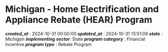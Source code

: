 # Michigan - Home Electrification and Appliance Rebate (HEAR) Program 
 ***created_at*** : 2024-10-31 00:00:00 
 ***updated_at*** : 2024-10-31 13:51:09 
 ***state** : Michigan 
 **implementing sector***: State 
 ***program category*** : Financial Incentive 
 ***program type*** : Rebate Program 
 